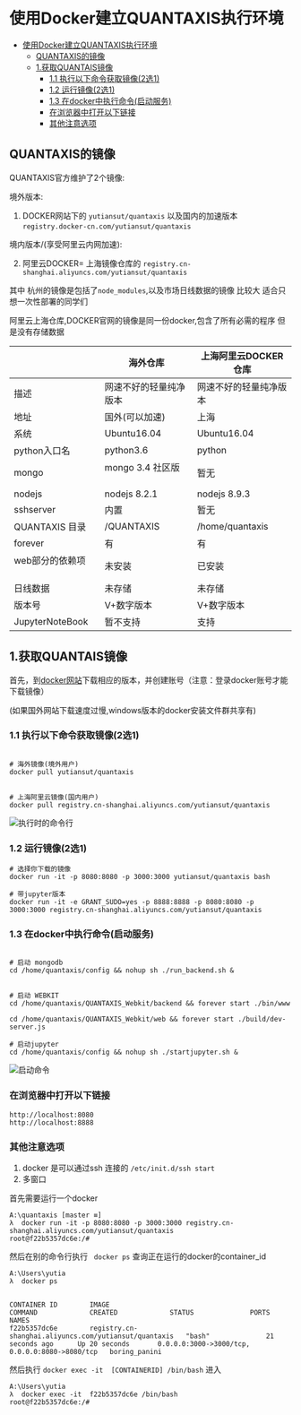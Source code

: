 # 使用Docker建立QUANTAXIS执行环境

<!-- TOC -->

- [使用Docker建立QUANTAXIS执行环境](#使用docker建立quantaxis执行环境)
    - [QUANTAXIS的镜像](#quantaxis的镜像)
    - [1.获取QUANTAIS镜像](#1获取quantais镜像)
        - [1.1 执行以下命令获取镜像(2选1)](#11-执行以下命令获取镜像2选1)
        - [1.2 运行镜像(2选1)](#12-运行镜像2选1)
        - [1.3 在docker中执行命令(启动服务)](#13-在docker中执行命令启动服务)
        - [在浏览器中打开以下链接](#在浏览器中打开以下链接)
        - [其他注意选项](#其他注意选项)

<!-- /TOC -->


## QUANTAXIS的镜像

QUANTAXIS官方维护了2个镜像:


境外版本:

1. DOCKER网站下的 ```yutiansut/quantaxis``` 以及国内的加速版本 ```registry.docker-cn.com/yutiansut/quantaxis```

境内版本/(享受阿里云内网加速):

2. 阿里云DOCKER= 上海镜像仓库的 ```registry.cn-shanghai.aliyuncs.com/yutiansut/quantaxis``` 


其中 杭州的镜像是包括了```node_modules```,以及市场日线数据的镜像  比较大 适合只想一次性部署的同学们

阿里云上海仓库,DOCKER官网的镜像是同一份docker,包含了所有必需的程序 但是没有存储数据

|                 |     海外仓库           | 上海阿里云DOCKER仓库   | 
| --------------- | ------------------- | --------------- | 
| 描述              | 网速不好的轻量纯净版本         | 网速不好的轻量纯净版本     | 
| 地址              | 国外(可以加速)            | 上海              | 
| 系统              | Ubuntu16.04         | Ubuntu16.04     | 
| python入口名       | python3.6           | python          |
| mongo           | mongo 3.4 社区版       | 暂无   | 
| nodejs          | nodejs 8.2.1        | nodejs 8.9.3   | 
| sshserver       | 内置                  | 暂无              |
| QUANTAXIS 目录    | /QUANTAXIS          | /home/quantaxis | 
| forever         | 有                   | 有               | 
| web部分的依赖项       | 未安装                 | 已安装            | 
| 日线数据            | 未存储                 | 未存储             | 
| 版本号             | V+数字版本              | V+数字版本          | 
| JupyterNoteBook | 暂不支持                | 支持              | 



## 1.获取QUANTAIS镜像

首先，到[docker网站](https://www.docker.com/)下载相应的版本，并创建账号（注意：登录docker账号才能下载镜像）

(如果国外网站下载速度过慢,windows版本的docker安装文件群共享有)


### 1.1 执行以下命令获取镜像(2选1)


```shell

# 海外镜像(境外用户)
docker pull yutiansut/quantaxis


# 上海阿里云镜像(国内用户)
docker pull registry.cn-shanghai.aliyuncs.com/yutiansut/quantaxis  

```


![执行时的命令行](http://osnhakmay.bkt.clouddn.com/QQ%E6%88%AA%E5%9B%BE20171213102629.png)


### 1.2 运行镜像(2选1)

```
# 选择你下载的镜像
docker run -it -p 8080:8080 -p 3000:3000 yutiansut/quantaxis bash

# 带jupyter版本
docker run -it -e GRANT_SUDO=yes -p 8888:8888 -p 8080:8080 -p 3000:3000 registry.cn-shanghai.aliyuncs.com/yutiansut/quantaxis
```


### 1.3 在docker中执行命令(启动服务)
```

# 启动 mongodb    
cd /home/quantaxis/config && nohup sh ./run_backend.sh &


# 启动 WEBKIT
cd /home/quantaxis/QUANTAXIS_Webkit/backend && forever start ./bin/www

cd /home/quantaxis/QUANTAXIS_Webkit/web && forever start ./build/dev-server.js

# 启动jupyter
cd /home/quantaxis/config && nohup sh ./startjupyter.sh &

```

![启动命令](http://osnhakmay.bkt.clouddn.com/QQ%E6%88%AA%E5%9B%BE20171213104144.png)



### 在浏览器中打开以下链接
```angular2html
http://localhost:8080
http://localhost:8888
```


### 其他注意选项

1. docker 是可以通过ssh 连接的 ``` /etc/init.d/ssh start ```
2. 多窗口 

首先需要运行一个docker

```
A:\quantaxis [master ≡]
λ  docker run -it -p 8080:8080 -p 3000:3000 registry.cn-shanghai.aliyuncs.com/yutiansut/quantaxis
root@f22b5357dc6e:/#

```
然后在别的命令行执行 ``` docker ps``` 查询正在运行的docker的container_id
```
A:\Users\yutia
λ  docker ps


CONTAINER ID        IMAGE                                                   COMMAND             CREATED             STATUS              PORTS                                            NAMES
f22b5357dc6e        registry.cn-shanghai.aliyuncs.com/yutiansut/quantaxis   "bash"              21 seconds ago      Up 20 seconds       0.0.0.0:3000->3000/tcp, 0.0.0.0:8080->8080/tcp   boring_panini

```
然后执行 ```docker exec -it  [CONTAINERID] /bin/bash``` 进入

```
A:\Users\yutia
λ  docker exec -it  f22b5357dc6e /bin/bash
root@f22b5357dc6e:/#

```

